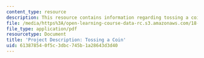 ```yaml
---
content_type: resource
description: This resource contains information regarding tossing a coin.
file: /media/https%3A/open-learning-course-data-rc.s3.amazonaws.com/18-821-project-laboratory-in-mathematics-spring-2013/613878540f5c3dbc745b1a28643d3d40_MIT18_821S13_pjct_tos_coin.pdf
file_type: application/pdf
resourcetype: Document
title: 'Project Description: Tossing a Coin'
uid: 61387854-0f5c-3dbc-745b-1a28643d3d40
---
```

